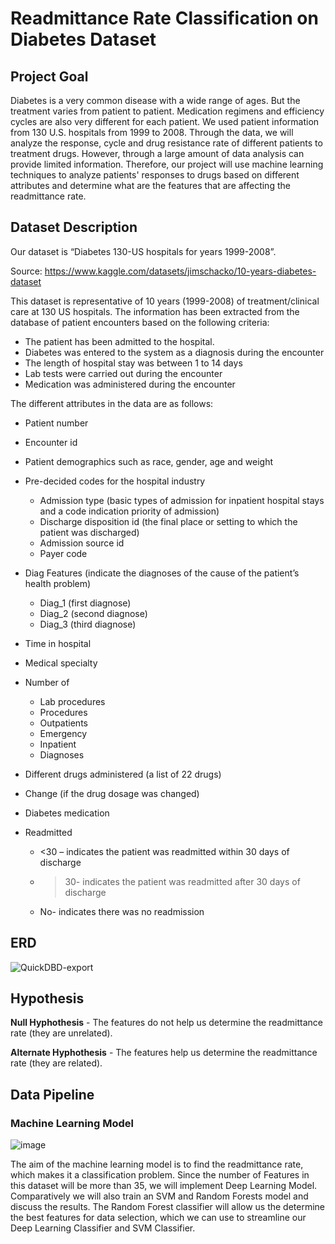 # Readmittance Rate Classification on Diabetes Dataset

## Project Goal

Diabetes is a very common disease with a wide range of ages. But the treatment varies from patient to patient. Medication regimens and efficiency cycles are also very different for each patient. We used patient information from 130 U.S. hospitals from 1999 to 2008. Through the data, we will analyze the response, cycle and drug resistance rate of different patients to treatment drugs. However, through a large amount of data analysis can provide limited information. Therefore, our project will use machine learning techniques to analyze patients' responses to drugs based on different attributes and determine what are the features that are affecting the readmittance rate.

## Dataset Description
Our dataset is “Diabetes 130-US hospitals for years 1999-2008”.

Source: https://www.kaggle.com/datasets/jimschacko/10-years-diabetes-dataset 

This dataset is representative of 10 years (1999-2008) of treatment/clinical care at 130 US hospitals. The information has been extracted from the database of patient encounters based on the following criteria:
-	The patient has been admitted to the hospital.
-	Diabetes was entered to the system as a diagnosis during the encounter
-	The length of hospital stay was between 1 to 14 days
-	Lab tests were carried out during the encounter
-	Medication was administered during the encounter

The different attributes in the data are as follows:
-	Patient number
-	Encounter id
-	Patient demographics such as race, gender, age and weight
-	Pre-decided codes for the hospital industry 
    - Admission type (basic types of admission for inpatient hospital stays and a code indication priority of admission)
    - Discharge disposition id (the final place or setting to which the patient was discharged)
    - Admission source id
    - Payer code
    
-	Diag Features (indicate the diagnoses of the cause of the patient’s health problem)
    - Diag_1 (first diagnose)
    - Diag_2 (second diagnose)
    - Diag_3 (third diagnose)
-	Time in hospital 
-	Medical specialty 
-	Number of
    - Lab procedures
    - Procedures
    - Outpatients 
    - Emergency
    - Inpatient
    - Diagnoses
-	Different drugs administered (a list of 22 drugs)
-	Change (if the drug dosage was changed)
-	Diabetes medication
-	Readmitted 
    - <30 – indicates the patient was readmitted within 30 days of discharge
    - >30- indicates the patient was readmitted after 30 days of discharge 
    - No- indicates there was no readmission

## ERD

![QuickDBD-export](https://user-images.githubusercontent.com/100053788/179641288-30c5a188-8550-4c83-8f7b-9401be7202d1.png)


## Hypothesis

**Null Hyphothesis** - The features do not help us determine the readmittance rate (they are unrelated).

**Alternate Hyphothesis** - The features help us determine the readmittance rate (they are related).

## Data Pipeline

### Machine Learning Model

![image](https://user-images.githubusercontent.com/100053788/179646044-6fc722b6-a5f9-4159-9319-b469e534f51b.png)

The aim of the machine learning model is to find the readmittance rate, which makes it a classification problem.
Since the number of Features in this dataset will be more than 35, we will implement Deep Learning Model.
Comparatively we will also train an SVM and Random Forests model and discuss the results. The Random Forest classifier will allow us the determine the best features for data selection, which we can use to streamline our Deep Learning Classifier and SVM Classifier.

